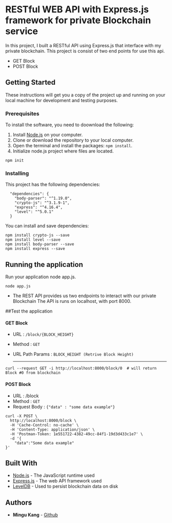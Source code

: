 # RESTful WEB API with Express.js framework for private Blockchain service

In this project, I built a RESTful API using Express.js that interface with my private blockchain. This project is consist of two end points for use this api.
 - GET Block
 - POST Block

## Getting Started

These instructions will get you a copy of the project up and running on your local machine for development and testing purposes.

### Prerequisites
To install the software, you need to doownload the following:
1. Install [Node.js](https://nodejs.org/en/) on your computer.
2. Clone or download the repository to your local computer.
3. Open the terminal and install the packages: `npm install`.
4. Initialize node.js project where files are located.
```
npm init
```

### Installing

This project has the following dependencies:
```
  "dependencies": {
    "body-parser": "^1.19.0",
    "crypto-js": "^3.1.9-1",
    "express": "^4.16.4",
    "level": "^5.0.1"
  }
```

You can install and save dependencies:
```
npm install crypto-js --save
npm install level --save
npm install body-parser --save
npm install express --save
```


## Running the application
Run your application node app.js.
```
node app.js
```
 - The REST API provides us two endpoints to interact with our private Blockchain
The API is runs on localhost, with port 8000.



##Test the application

#### GET Block
 * URL : `/block/{BLOCK_HEIGHT}`

 * Method : `GET`

 * URL Path Params : `BLOCK_HEIGHT (Retrive Block Height)`

   ***

```
curl --request GET -i http://localhost:8000/block/0  # will return Block #0 from blockchain
```
#### POST Block
* URL :     /block
* Method : `GET`
* Request Body : `{"data" : "some data example"}`

```
curl -X POST \
  http://localhost:8000/block \
  -H 'Cache-Control: no-cache' \
  -H 'Content-Type: application/json' \
  -H 'Postman-Token: 1e551722-4382-49cc-84f1-19d3d433c1e7' \
  -d '{
    "data":"Some data example"
}'
```



## Built With

* [Node.js](https://nodejs.org/en/) - The JavaScript runtime used
* [Express.js](http://expressjs.com/) - The web API framework used
* [LevelDB](https://github.com/google/leveldb) - Used to persist blockchain data on disk




## Authors

* **Mingu Kang** - [Github](https://github.com/minqukanq)
